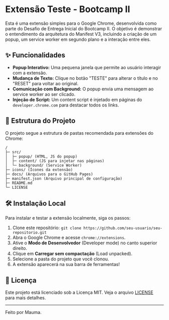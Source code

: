 # Extensão Teste - Bootcamp II

Esta é uma extensão simples para o Google Chrome, desenvolvida como parte do Desafio de Entrega Inicial do Bootcamp II. O objetivo é demonstrar o entendimento da arquitetura do Manifest V3, incluindo a criação de um popup, um service worker em segundo plano e a interação entre eles.

## ✨ Funcionalidades

* **Popup Interativo:** Uma pequena janela que permite ao usuário interagir com a extensão.
* **Mudança de Texto:** Clique no botão "TESTE" para alterar o título e no "RESET" para voltar ao original.
* **Comunicação com Background:** O popup envia uma mensagem ao service worker ao ser clicado.
* **Injeção de Script:** Um content script é injetado em páginas do `developer.chrome.com` para destacar todos os links.

## 📂 Estrutura do Projeto

O projeto segue a estrutura de pastas recomendada para extensões do Chrome:

```
/
├─ src/
│  ├─ popup/ (HTML, JS do popup)
│  ├─ content/ (JS para injetar nas páginas)
│  └─ background/ (Service Worker)
├─ icons/ (Ícones da extensão)
├─ docs/ (Arquivos para o GitHub Pages)
├─ manifest.json (Arquivo principal de configuração)
├─ README.md
└─ LICENSE
```

## 🛠️ Instalação Local

Para instalar e testar a extensão localmente, siga os passos:

1.  Clone este repositório: `git clone https://github.com/seu-usuario/seu-repositorio.git`
2.  Abra o Google Chrome e acesse `chrome://extensions`.
3.  Ative o **Modo de Desenvolvedor** (Developer mode) no canto superior direito.
4.  Clique em **Carregar sem compactação** (Load unpacked).
5.  Selecione a pasta do projeto que você clonou.
6.  A extensão aparecerá na sua barra de ferramentas!

## 📄 Licença

Este projeto está licenciado sob a Licença MIT. Veja o arquivo [LICENSE](LICENSE) para mais detalhes.

---
Feito por Mauma.